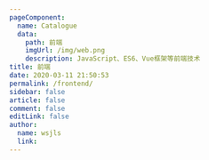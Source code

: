 ```yaml
---
pageComponent:
  name: Catalogue
  data:
    path: 前端
    imgUrl: /img/web.png
    description: JavaScript、ES6、Vue框架等前端技术
title: 前端
date: 2020-03-11 21:50:53
permalink: /frontend/
sidebar: false
article: false
comment: false
editLink: false
author:
  name: wsjls
  link: 
---
```

